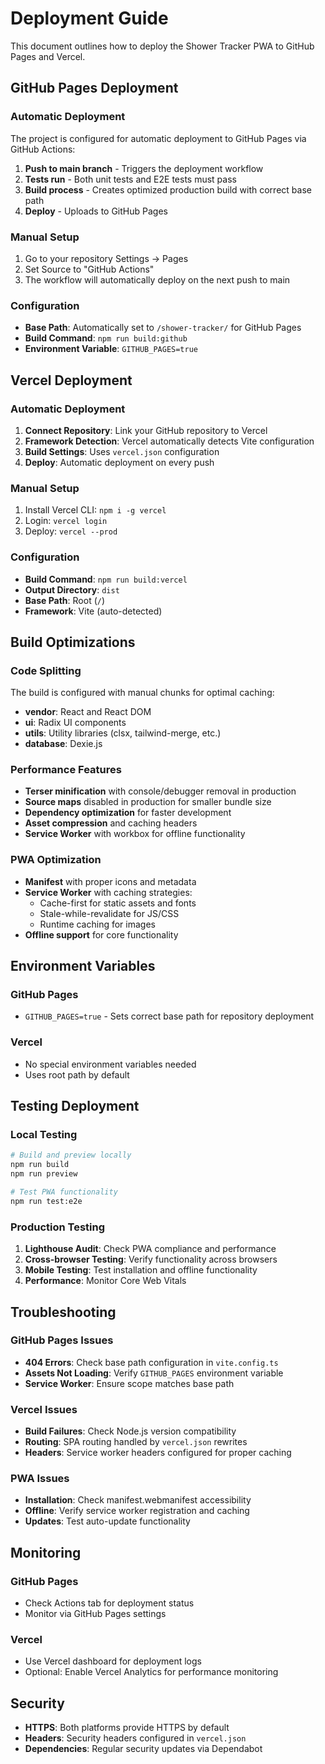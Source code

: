 # Deployment Guide

This document outlines how to deploy the Shower Tracker PWA to GitHub Pages and Vercel.

## GitHub Pages Deployment

### Automatic Deployment

The project is configured for automatic deployment to GitHub Pages via GitHub Actions:

1. **Push to main branch** - Triggers the deployment workflow
2. **Tests run** - Both unit tests and E2E tests must pass
3. **Build process** - Creates optimized production build with correct base path
4. **Deploy** - Uploads to GitHub Pages

### Manual Setup

1. Go to your repository Settings → Pages
2. Set Source to "GitHub Actions"
3. The workflow will automatically deploy on the next push to main

### Configuration

- **Base Path**: Automatically set to `/shower-tracker/` for GitHub Pages
- **Build Command**: `npm run build:github`
- **Environment Variable**: `GITHUB_PAGES=true`

## Vercel Deployment

### Automatic Deployment

1. **Connect Repository**: Link your GitHub repository to Vercel
2. **Framework Detection**: Vercel automatically detects Vite configuration
3. **Build Settings**: Uses `vercel.json` configuration
4. **Deploy**: Automatic deployment on every push

### Manual Setup

1. Install Vercel CLI: `npm i -g vercel`
2. Login: `vercel login`
3. Deploy: `vercel --prod`

### Configuration

- **Build Command**: `npm run build:vercel`
- **Output Directory**: `dist`
- **Base Path**: Root (`/`)
- **Framework**: Vite (auto-detected)

## Build Optimizations

### Code Splitting

The build is configured with manual chunks for optimal caching:

- **vendor**: React and React DOM
- **ui**: Radix UI components
- **utils**: Utility libraries (clsx, tailwind-merge, etc.)
- **database**: Dexie.js

### Performance Features

- **Terser minification** with console/debugger removal in production
- **Source maps** disabled in production for smaller bundle size
- **Dependency optimization** for faster development
- **Asset compression** and caching headers
- **Service Worker** with workbox for offline functionality

### PWA Optimization

- **Manifest** with proper icons and metadata
- **Service Worker** with caching strategies:
  - Cache-first for static assets and fonts
  - Stale-while-revalidate for JS/CSS
  - Runtime caching for images
- **Offline support** for core functionality

## Environment Variables

### GitHub Pages
- `GITHUB_PAGES=true` - Sets correct base path for repository deployment

### Vercel
- No special environment variables needed
- Uses root path by default

## Testing Deployment

### Local Testing

```bash
# Build and preview locally
npm run build
npm run preview

# Test PWA functionality
npm run test:e2e
```

### Production Testing

1. **Lighthouse Audit**: Check PWA compliance and performance
2. **Cross-browser Testing**: Verify functionality across browsers
3. **Mobile Testing**: Test installation and offline functionality
4. **Performance**: Monitor Core Web Vitals

## Troubleshooting

### GitHub Pages Issues

- **404 Errors**: Check base path configuration in `vite.config.ts`
- **Assets Not Loading**: Verify `GITHUB_PAGES` environment variable
- **Service Worker**: Ensure scope matches base path

### Vercel Issues

- **Build Failures**: Check Node.js version compatibility
- **Routing**: SPA routing handled by `vercel.json` rewrites
- **Headers**: Service worker headers configured for proper caching

### PWA Issues

- **Installation**: Check manifest.webmanifest accessibility
- **Offline**: Verify service worker registration and caching
- **Updates**: Test auto-update functionality

## Monitoring

### GitHub Pages
- Check Actions tab for deployment status
- Monitor via GitHub Pages settings

### Vercel
- Use Vercel dashboard for deployment logs
- Optional: Enable Vercel Analytics for performance monitoring

## Security

- **HTTPS**: Both platforms provide HTTPS by default
- **Headers**: Security headers configured in `vercel.json`
- **Dependencies**: Regular security updates via Dependabot